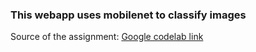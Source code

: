### This webapp uses mobilenet to classify images 
Source of the assignment: [Google codelab link](https://codelabs.developers.google.com/codelabs/tensorflowjs-teachablemachine-codelab/)
